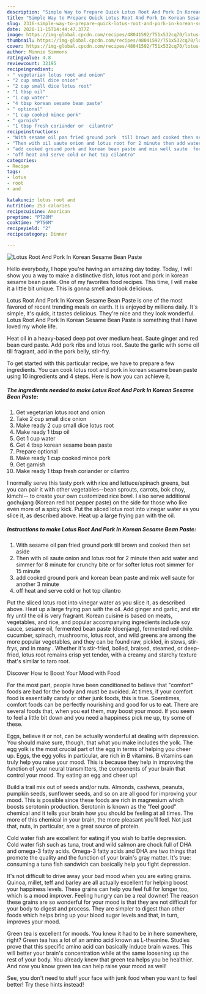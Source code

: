 ```yaml
---
description: "Simple Way to Prepare Quick Lotus Root And Pork In Korean Sesame Bean Paste"
title: "Simple Way to Prepare Quick Lotus Root And Pork In Korean Sesame Bean Paste"
slug: 2316-simple-way-to-prepare-quick-lotus-root-and-pork-in-korean-sesame-bean-paste
date: 2020-11-15T14:44:47.377Z
image: https://img-global.cpcdn.com/recipes/48041592/751x532cq70/lotus-root-and-pork-in-korean-sesame-bean-paste-recipe-main-photo.jpg
thumbnail: https://img-global.cpcdn.com/recipes/48041592/751x532cq70/lotus-root-and-pork-in-korean-sesame-bean-paste-recipe-main-photo.jpg
cover: https://img-global.cpcdn.com/recipes/48041592/751x532cq70/lotus-root-and-pork-in-korean-sesame-bean-paste-recipe-main-photo.jpg
author: Minnie Simmons
ratingvalue: 4.8
reviewcount: 32195
recipeingredient:
- " vegetarian lotus root and onion"
- "2 cup small dice onion"
- "2 cup small dice lotus root"
- "1 tbsp oil"
- "1 cup water"
- "4 tbsp korean sesame bean paste"
- " optional"
- "1 cup cooked mince pork"
- " garnish"
- "1 tbsp fresh coriander or  cilantro"
recipeinstructions:
- "With sesame oil pan fried ground pork  till brown and cooked then set aside"
- "Then with oil saute onion and lotus root for 2 minute then add water and simmer for 8 minute for crunchy bite or for softer lotus root simmer for 15 minute"
- "add cooked ground pork and korean bean paste and mix well saute  for another 3 minute"
- "off heat and serve cold or hot top cilantro"
categories:
- Recipe
tags:
- lotus
- root
- and

katakunci: lotus root and 
nutrition: 253 calories
recipecuisine: American
preptime: "PT28M"
cooktime: "PT56M"
recipeyield: "2"
recipecategory: Dinner

---
```



![Lotus Root And Pork In Korean Sesame Bean Paste](https://img-global.cpcdn.com/recipes/48041592/751x532cq70/lotus-root-and-pork-in-korean-sesame-bean-paste-recipe-main-photo.jpg)

Hello everybody, I hope you're having an amazing day today. Today, I will show you a way to make a distinctive dish, lotus root and pork in korean sesame bean paste. One of my favorites food recipes. This time, I will make it a little bit unique. This is gonna smell and look delicious.

Lotus Root And Pork In Korean Sesame Bean Paste is one of the most favored of recent trending meals on earth. It is enjoyed by millions daily. It's simple, it's quick, it tastes delicious. They're nice and they look wonderful. Lotus Root And Pork In Korean Sesame Bean Paste is something that I have loved my whole life.

Heat oil in a heavy-based deep pot over medium heat. Saute ginger and red bean curd paste. Add pork ribs and lotus root. Saute the garlic with some oil till fragrant, add in the pork belly, stir-fry.


To get started with this particular recipe, we have to prepare a few ingredients. You can cook lotus root and pork in korean sesame bean paste using 10 ingredients and 4 steps. Here is how you can achieve it.

<!--inarticleads1-->

##### The ingredients needed to make Lotus Root And Pork In Korean Sesame Bean Paste:

1. Get  vegetarian lotus root and onion
1. Take 2 cup small dice onion
1. Make ready 2 cup small dice lotus root
1. Make ready 1 tbsp oil
1. Get 1 cup water
1. Get 4 tbsp korean sesame bean paste
1. Prepare  optional
1. Make ready 1 cup cooked mince pork
1. Get  garnish
1. Make ready 1 tbsp fresh coriander or  cilantro


I normally serve this tasty pork with rice and lettuce/spinach greens, but you can pair it with other vegetables--bean sprouts, carrots, bok choy, kimchi-- to create your own customized rice bowl. I also serve additional gochujang (Korean red hot pepper paste) on the side for those who like even more of a spicy kick. Put the sliced lotus root into vinegar water as you slice it, as described above. Heat up a large frying pan with the oil. 

<!--inarticleads2-->

##### Instructions to make Lotus Root And Pork In Korean Sesame Bean Paste:

1. With sesame oil pan fried ground pork  till brown and cooked then set aside
1. Then with oil saute onion and lotus root for 2 minute then add water and simmer for 8 minute for crunchy bite or for softer lotus root simmer for 15 minute
1. add cooked ground pork and korean bean paste and mix well saute  for another 3 minute
1. off heat and serve cold or hot top cilantro


Put the sliced lotus root into vinegar water as you slice it, as described above. Heat up a large frying pan with the oil. Add ginger and garlic, and stir fry until the oil is very fragrant. Korean cuisine is based on meats, vegetables, and rice, and popular accompanying ingredients include soy sauce, sesame oil, fermented bean paste (doenjang), fermented red chile. cucumber, spinach, mushrooms, lotus root, and wild greens are among the more popular vegetables, and they can be found raw, pickled, in stews, stir-frys, and in many . Whether it&#39;s stir-fried, boiled, braised, steamed, or deep-fried, lotus root remains crisp yet tender, with a creamy and starchy texture that&#39;s similar to taro root. 

Discover How to Boost Your Mood with Food


For the most part, people have been conditioned to believe that "comfort" foods are bad for the body and must be avoided. At times, if your comfort food is essentially candy or other junk foods, this is true. Soemtimes, comfort foods can be perfectly nourishing and good for us to eat. There are several foods that, when you eat them, may boost your mood. If you seem to feel a little bit down and you need a happiness pick me up, try some of these.

Eggs, believe it or not, can be actually wonderful at dealing with depression. You should make sure, though, that what you make includes the yolk. The egg yolk is the most crucial part of the egg in terms of helping you cheer up. Eggs, the egg yolks in particular, are rich in B vitamins. B vitamins can truly help you raise your mood. This is because they help in improving the function of your neural transmitters, the components of your brain that control your mood. Try eating an egg and cheer up!

Build a trail mix out of seeds and/or nuts. Almonds, cashews, peanuts, pumpkin seeds, sunflower seeds, and so on are all good for improving your mood. This is possible since these foods are rich in magnesium which boosts serotonin production. Serotonin is known as the "feel good" chemical and it tells your brain how you should be feeling at all times. The more of this chemical in your brain, the more pleasant you'll feel. Not just that, nuts, in particular, are a great source of protein.

Cold water fish are excellent for eating if you wish to battle depression. Cold water fish such as tuna, trout and wild salmon are chock full of DHA and omega-3 fatty acids. Omega-3 fatty acids and DHA are two things that promote the quality and the function of your brain's gray matter. It's true: consuming a tuna fish sandwich can basically help you fight depression. 

It's not difficult to drive away your bad mood when you are eating grains. Quinoa, millet, teff and barley are all actually excellent for helping boost your happiness levels. These grains can help you feel full for longer too, which is a mood improver. Feeling hungry can be a real downer! The reason these grains are so wonderful for your mood is that they are not difficult for your body to digest and process. They are simpler to digest than other foods which helps bring up your blood sugar levels and that, in turn, improves your mood.

Green tea is excellent for moods. You knew it had to be in here somewhere, right? Green tea has a lot of an amino acid known as L-theanine. Studies prove that this specific amino acid can basically induce brain waves. This will better your brain's concentration while at the same loosening up the rest of your body. You already knew that green tea helps you be healthier. And now you know green tea can help raise your mood as well!

See, you don't need to stuff your face with junk food when you want to feel better! Try  these hints  instead!


